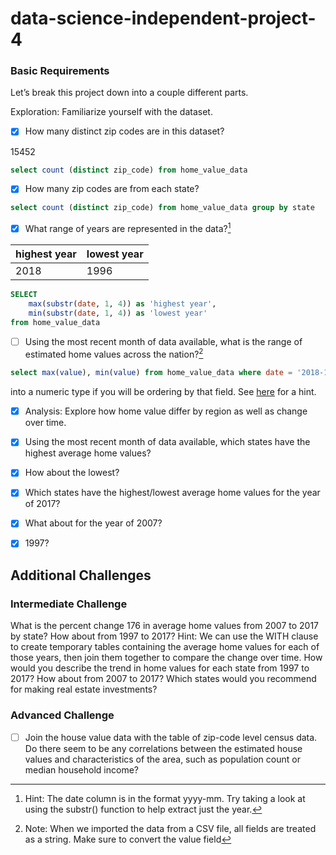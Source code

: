 # data-science-independent-project-4

### Basic Requirements

Let’s break this project down into a couple different parts.

Exploration: Familiarize yourself with the dataset.

- [X] How many distinct zip codes are in this dataset?

15452

```sql
select count (distinct zip_code) from home_value_data
```

- [X] How many zip codes are from each state?

```sql
select count (distinct zip_code) from home_value_data group by state
```

- [x] What range of years are represented in the data?[^1]

|highest year| lowest year|
|---|---|
|2018	|1996|

[^1]: Hint: The date column is in the format yyyy-mm. Try taking a look at using the substr() function to help extract just the year.
```sql
SELECT
	max(substr(date, 1, 4)) as 'highest year',
	min(substr(date, 1, 4)) as 'lowest year'
from home_value_data
```
- [ ] Using the most recent month of data available, what is the range of estimated home values across the nation?[^2]
[^2]: Note: When we imported the data from a CSV file, all fields are treated as a string. Make sure to convert the value field

```sql
select max(value), min(value) from home_value_data where date = '2018-11'
```

into a numeric type if you will be ordering by that field. See [here](https://stackoverflow.com/questions/20240315/how-to-import-csv-file-to-sqlite-with-correct-data-types/20241031#20241031) for a hint.

- [X] Analysis: Explore how home value differ by region as well as change over time.

- [X] Using the most recent month of data available, which states have the highest average home values?

- [X] How about the lowest?

- [X] Which states have the highest/lowest average home values for the year of 2017?

- [X] What about for the year of 2007?

- [X] 1997?

## Additional Challenges

### Intermediate Challenge

What is the percent change 176 in average home values from 2007 to 2017 by state? How about from 1997 to 2017?
Hint: We can use the WITH clause to create temporary tables containing the average home values for each of those years, then join them together to compare the change over time.
How would you describe the trend in home values for each state from 1997 to 2017? How about from 2007 to 2017? Which states would you recommend for making real estate investments?

### Advanced Challenge

- [ ] Join the house value data with the table of zip-code level census data. Do there seem to be any correlations between the estimated house values and characteristics of the area, such as population count or median household income?

